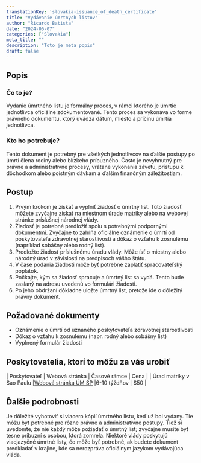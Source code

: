 ```yaml
---
translationKey: 'slovakia-issuance_of_death_certificate'
title: "Vydávanie úmrtných listov"
author: "Ricardo Batista"
date: "2024-06-07"
categories: ["Slovakia"]
meta_title: ""
description: "Toto je meta popis"
draft: false
---
```


## Popis
### Čo to je?
Vydanie úmrtného listu je formálny proces, v rámci ktorého je úmrtie jednotlivca oficiálne zdokumentované. Tento proces sa vykonáva vo forme právneho dokumentu, ktorý uvádza dátum, miesto a príčinu úmrtia jednotlivca.

### Kto ho potrebuje?
Tento dokument je potrebný pre všetkých jednotlivcov na ďalšie postupy po úmrtí člena rodiny alebo blízkeho príbuzného. Často je nevyhnutný pre právne a administratívne procesy, vrátane vykonania závetu, prístupu k dôchodkom alebo poistným dávkam a ďalším finančným záležitostiam.

## Postup
1. Prvým krokom je získať a vyplniť žiadosť o úmrtný list. Túto žiadosť môžete zvyčajne získať na miestnom úrade matriky alebo na webovej stránke príslušnej národnej vlády.
2. Žiadosť je potrebné predložiť spolu s potrebnými podpornými dokumentmi. Zvyčajne to zahŕňa oficiálne oznámenie o úmrtí od poskytovateľa zdravotnej starostlivosti a dôkaz o vzťahu k zosnulému (napríklad sobášny alebo rodný list).
3. Predložte žiadosť príslušnému úradu vlády. Môže ísť o miestny alebo národný úrad v závislosti na predpisoch vášho štátu.
4. V čase podania žiadosti môže byť potrebné zaplatiť spracovateľský poplatok.
5. Počkajte, kým sa žiadosť spracuje a úmrtný list sa vydá. Tento bude zaslaný na adresu uvedenú vo formulári žiadosti.
6. Po jeho obdržaní dôkladne uložte úmrtný list, pretože ide o dôležitý právny dokument.

## Požadované dokumenty
- Oznámenie o úmrtí od uznaného poskytovateľa zdravotnej starostlivosti
- Dôkaz o vzťahu k zosnulému (napr. rodný alebo sobášny list)
- Vyplnený formulár žiadosti

## Poskytovatelia, ktorí to môžu za vás urobiť

| Poskytovateľ                        | Webová stránka                                | Časové rámce | Cena          |
| Úrad matriky v Sao Paulu       |[Webová stránka ÚM SP](https://www.spcro.gov/) |6-10 týždňov |       $50      |

## Ďalšie podrobnosti
Je dôležité vyhotoviť si viacero kópií úmrtného listu, keď už bol vydany. Tie môžu byť potrebné pre rôzne právne a administratívne postupy. Tiež si uvedomte, že nie každý môže požiadať o úmrtný list; zvyčajne musíte byť tesne príbuzní s osobou, ktorá zomrela. Niektoré vlády poskytujú viacjazyčné úmrtné listy, čo môže byť potrebné, ak budete dokument predkladať v krajine, kde sa nerozpráva oficiálnym jazykom vydávajúca vláda.